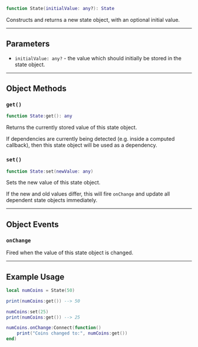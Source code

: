 ```Lua
function State(initialValue: any?): State
```

Constructs and returns a new state object, with an optional initial value.

-----

## Parameters

- `initialValue: any?` - the value which should initially be stored in the state
object.

-----

## Object Methods

### `get()`

```Lua
function State:get(): any
```
Returns the currently stored value of this state object.

If dependencies are currently being detected (e.g. inside a computed callback),
then this state object will be used as a dependency.

### `set()`

```Lua
function State:set(newValue: any)
```
Sets the new value of this state object.

If the new and old values differ, this will fire `onChange` and update all
dependent state objects immediately.

-----

## Object Events

### `onChange`

Fired when the value of this state object is changed.

-----

## Example Usage

```Lua
local numCoins = State(50)

print(numCoins:get()) --> 50

numCoins:set(25)
print(numCoins:get()) --> 25

numCoins.onChange:Connect(function()
	print("Coins changed to:", numCoins:get())
end)
```
